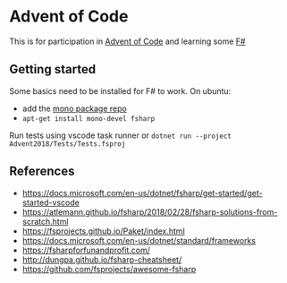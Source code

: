 # Advent of Code

This is for participation in [Advent of Code](https://adventofcode.com) and learning some [F#](https://fsharp.org/)

## Getting started

Some basics need to be installed for F# to work. On ubuntu:

* add the [mono package repo](https://www.mono-project.com/download/stable/)
* `apt-get install mono-devel fsharp`

Run tests using vscode task runner or `dotnet run --project Advent2018/Tests/Tests.fsproj`

## References

* https://docs.microsoft.com/en-us/dotnet/fsharp/get-started/get-started-vscode
* https://atlemann.github.io/fsharp/2018/02/28/fsharp-solutions-from-scratch.html
* https://fsprojects.github.io/Paket/index.html
* https://docs.microsoft.com/en-us/dotnet/standard/frameworks
* https://fsharpforfunandprofit.com/
* http://dungpa.github.io/fsharp-cheatsheet/
* https://github.com/fsprojects/awesome-fsharp
